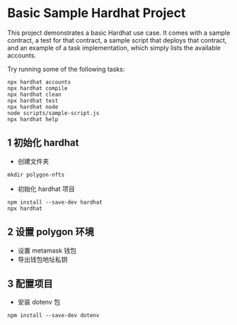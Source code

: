 # Basic Sample Hardhat Project

This project demonstrates a basic Hardhat use case. It comes with a sample contract, a test for that contract, a sample script that deploys that contract, and an example of a task implementation, which simply lists the available accounts.

Try running some of the following tasks:

```shell
npx hardhat accounts
npx hardhat compile
npx hardhat clean
npx hardhat test
npx hardhat node
node scripts/sample-script.js
npx hardhat help
```

## 1 初始化 hardhat

- 创建文件夹
``` shell
mkdir polygon-nfts
```

- 初始化 hardhat 项目
``` shell
npm install --save-dev hardhat
npx hardhat
```



## 2 设置 polygon 环境
- 设置 metamask 钱包
- 导出钱包地址私钥


## 3 配置项目

- 安装 dotenv 包
``` shell
npm install --save-dev dotenv
```

